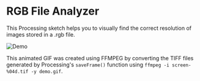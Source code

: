 # RGB File Analyzer
This Processing sketch helps you to visually find the correct resolution of images stored in a .rgb file.

![Demo](demo.gif)

This animated GIF was created using FFMPEG by converting the TIFF files generated by Processing's `saveFrame()` function using `ffmpeg -i screen-%04d.tif -y demo.gif`.
